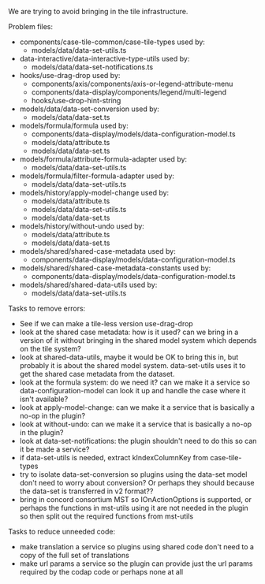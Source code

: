 We are trying to avoid bringing in the tile infrastructure.

Problem files:
- components/case-tile-common/case-tile-types used by:
  - models/data/data-set-utils.ts
- data-interactive/data-interactive-type-utils used by:
  - models/data/data-set-notifications.ts
- hooks/use-drag-drop used by:
  - components/axis/components/axis-or-legend-attribute-menu
  - components/data-display/components/legend/multi-legend
  - hooks/use-drop-hint-string
- models/data/data-set-conversion used by:
  - models/data/data-set.ts
- models/formula/formula used by:
  - components/data-display/models/data-configuration-model.ts
  - models/data/attribute.ts
  - models/data/data-set.ts
- models/formula/attribute-formula-adapter used by:
  - models/data/data-set-utils.ts
- models/formula/filter-formula-adapter used by:
  - models/data/data-set-utils.ts
- models/history/apply-model-change used by:
  - models/data/attribute.ts
  - models/data/data-set-utils.ts
  - models/data/data-set.ts
- models/history/without-undo used by:
  - models/data/attribute.ts
  - models/data/data-set.ts
- models/shared/shared-case-metadata used by:
  - components/data-display/models/data-configuration-model.ts
- models/shared/shared-case-metadata-constants used by:
  - components/data-display/models/data-configuration-model.ts
- models/shared/shared-data-utils used by:
  - models/data/data-set-utils.ts


Tasks to remove errors:
- See if we can make a tile-less version use-drag-drop
- look at the shared case metadata: how is it used? can we bring in a version of it without bringing in the shared model system which depends on the tile system?
- look at shared-data-utils, maybe it would be OK to bring this in, but probably it is about the shared model system. data-set-utils uses it to get the shared case metadata from the dataset.
- look at the formula system: do we need it? can we make it a service so data-configuration-model can look it up and handle the case where it isn't available?
- look at apply-model-change: can we make it a service that is basically a no-op in the plugin?
- look at without-undo: can we make it a service that is basically a no-op in the plugin?
- look at data-set-notifications: the plugin shouldn't need to do this so can it be made a service?
- if data-set-utils is needed, extract kIndexColumnKey from case-tile-types
- try to isolate data-set-conversion so plugins using the data-set model don't need to worry about conversion? Or perhaps they should because the data-set is transferred in v2 format??
- bring in concord consortium MST so IOnActionOptions is supported, or perhaps the functions in mst-utils using it are not needed in the plugin so then split out the required functions from mst-utils

Tasks to reduce unneeded code:
- make translation a service so plugins using shared code don't need to a copy of the full set of translations
- make url params a service so the plugin can provide just the url params required by the codap code or perhaps none at all
